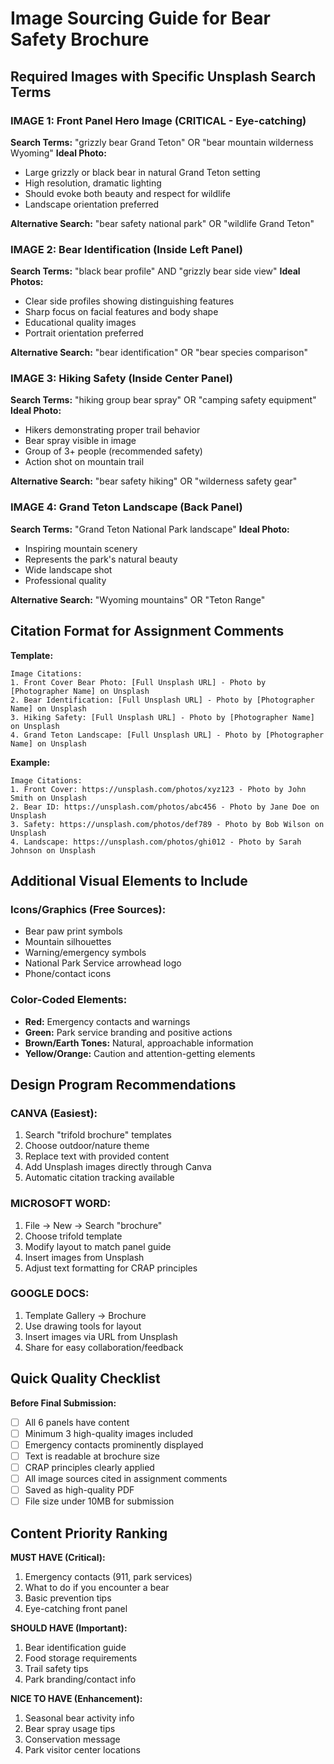 # Image Sourcing Guide for Bear Safety Brochure

## Required Images with Specific Unsplash Search Terms

### IMAGE 1: Front Panel Hero Image (CRITICAL - Eye-catching)
**Search Terms:** "grizzly bear Grand Teton" OR "bear mountain wilderness Wyoming"
**Ideal Photo:** 
- Large grizzly or black bear in natural Grand Teton setting
- High resolution, dramatic lighting
- Should evoke both beauty and respect for wildlife
- Landscape orientation preferred

**Alternative Search:** "bear safety national park" OR "wildlife Grand Teton"

### IMAGE 2: Bear Identification (Inside Left Panel)
**Search Terms:** "black bear profile" AND "grizzly bear side view"
**Ideal Photos:**
- Clear side profiles showing distinguishing features
- Sharp focus on facial features and body shape
- Educational quality images
- Portrait orientation preferred

**Alternative Search:** "bear identification" OR "bear species comparison"

### IMAGE 3: Hiking Safety (Inside Center Panel)
**Search Terms:** "hiking group bear spray" OR "camping safety equipment"
**Ideal Photo:**
- Hikers demonstrating proper trail behavior
- Bear spray visible in image
- Group of 3+ people (recommended safety)
- Action shot on mountain trail

**Alternative Search:** "bear safety hiking" OR "wilderness safety gear"

### IMAGE 4: Grand Teton Landscape (Back Panel)
**Search Terms:** "Grand Teton National Park landscape"
**Ideal Photo:**
- Inspiring mountain scenery
- Represents the park's natural beauty
- Wide landscape shot
- Professional quality

**Alternative Search:** "Wyoming mountains" OR "Teton Range"

## Citation Format for Assignment Comments

**Template:**
```
Image Citations:
1. Front Cover Bear Photo: [Full Unsplash URL] - Photo by [Photographer Name] on Unsplash
2. Bear Identification: [Full Unsplash URL] - Photo by [Photographer Name] on Unsplash  
3. Hiking Safety: [Full Unsplash URL] - Photo by [Photographer Name] on Unsplash
4. Grand Teton Landscape: [Full Unsplash URL] - Photo by [Photographer Name] on Unsplash
```

**Example:**
```
Image Citations:
1. Front Cover: https://unsplash.com/photos/xyz123 - Photo by John Smith on Unsplash
2. Bear ID: https://unsplash.com/photos/abc456 - Photo by Jane Doe on Unsplash
3. Safety: https://unsplash.com/photos/def789 - Photo by Bob Wilson on Unsplash
4. Landscape: https://unsplash.com/photos/ghi012 - Photo by Sarah Johnson on Unsplash
```

## Additional Visual Elements to Include

### Icons/Graphics (Free Sources):
- Bear paw print symbols
- Mountain silhouettes  
- Warning/emergency symbols
- National Park Service arrowhead logo
- Phone/contact icons

### Color-Coded Elements:
- **Red:** Emergency contacts and warnings
- **Green:** Park service branding and positive actions
- **Brown/Earth Tones:** Natural, approachable information
- **Yellow/Orange:** Caution and attention-getting elements

## Design Program Recommendations

### CANVA (Easiest):
1. Search "trifold brochure" templates
2. Choose outdoor/nature theme
3. Replace text with provided content
4. Add Unsplash images directly through Canva
5. Automatic citation tracking available

### MICROSOFT WORD:
1. File → New → Search "brochure"
2. Choose trifold template
3. Modify layout to match panel guide
4. Insert images from Unsplash
5. Adjust text formatting for CRAP principles

### GOOGLE DOCS:
1. Template Gallery → Brochure
2. Use drawing tools for layout
3. Insert images via URL from Unsplash
4. Share for easy collaboration/feedback

## Quick Quality Checklist

**Before Final Submission:**
- [ ] All 6 panels have content
- [ ] Minimum 3 high-quality images included
- [ ] Emergency contacts prominently displayed
- [ ] Text is readable at brochure size
- [ ] CRAP principles clearly applied
- [ ] All image sources cited in assignment comments
- [ ] Saved as high-quality PDF
- [ ] File size under 10MB for submission

## Content Priority Ranking

**MUST HAVE (Critical):**
1. Emergency contacts (911, park services)
2. What to do if you encounter a bear
3. Basic prevention tips
4. Eye-catching front panel

**SHOULD HAVE (Important):**
1. Bear identification guide
2. Food storage requirements
3. Trail safety tips
4. Park branding/contact info

**NICE TO HAVE (Enhancement):**
1. Seasonal bear activity info
2. Bear spray usage tips
3. Conservation message
4. Park visitor center locations